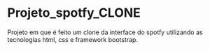 # Projeto_spotfy_CLONE
Projeto em que é feito um clone da interface do spotfy utilizando as tecnologias html, css e framework bootstrap.
